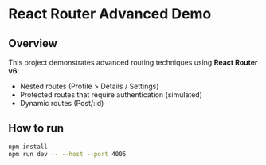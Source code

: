 # React Router Advanced Demo

## Overview

This project demonstrates advanced routing techniques using **React Router v6**:
- Nested routes (Profile > Details / Settings)
- Protected routes that require authentication (simulated)
- Dynamic routes (Post/:id)

## How to run

```bash
npm install
npm run dev -- --host --port 4005

